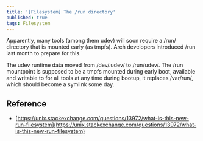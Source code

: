 ```yaml
---
title: '[Filesystem] The /run directory'
published: true
tags: Filesystem
---
```


Apparently, many tools (among them udev) will soon require a /run/ directory that is mounted early (as tmpfs). Arch developers introduced /run last month to prepare for this.

The udev runtime data moved from /dev/.udev/ to /run/udev/. The /run mountpoint is supposed to be a tmpfs mounted during early boot, available and writable to for all tools at any time during bootup, it replaces /var/run/, which should become a symlink some day. 

## Reference

- [https://unix.stackexchange.com/questions/13972/what-is-this-new-run-filesystem](https://unix.stackexchange.com/questions/13972/what-is-this-new-run-filesystem)